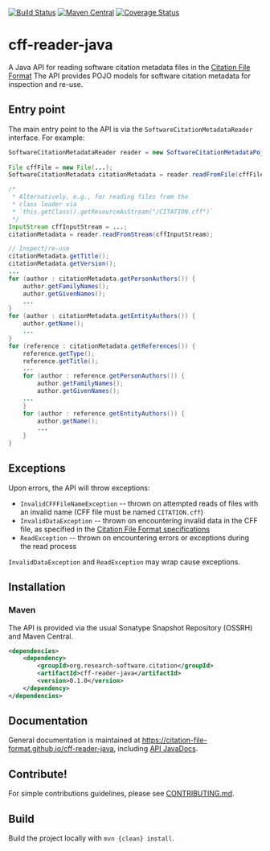 [![Build Status](https://travis-ci.org/citation-file-format/cff-reader-java.svg?branch=feature%2Fpojo-implementation)](https://travis-ci.org/citation-file-format/cff-reader-java) 
[![Maven Central](https://maven-badges.herokuapp.com/maven-central/org.research-software.citation/cff-reader-java/badge.svg)](https://maven-badges.herokuapp.com/maven-central/org.research-software.citation/cff-reader-java)
[![Coverage Status](https://coveralls.io/repos/github/citation-file-format/cff-reader-java/badge.svg?branch=develop)](https://coveralls.io/github/citation-file-format/cff-reader-java?branch=develop)

# cff-reader-java

A Java API for reading software citation metadata files in the 
[Citation File Format](https://citation-file-format.github.io/)
The API provides POJO models for software citation metadata for inspection and 
re-use.

## Entry point

The main entry point to the API is via the `SoftwareCitationMetadataReader` 
interface. For example:

```java
SoftwareCitationMetadataReader reader = new SoftwareCitationMetadataPojoReader();
		
File cffFile = new File(...);
SoftwareCitationMetadata citationMetadata = reader.readFromFile(cffFile);

/* 
 * Alternatively, e.g., for reading files from the
 * class loader via 
 * `this.getClass().getResourceAsStream("/CITATION.cff")`
 */
InputStream cffInputStream = ...;
citationMetadata = reader.readFromStream(cffInputStream);

// Inspect/re-use
citationMetadata.getTitle();
citationMetadata.getVersion();
...
for (author : citationMetadata.getPersonAuthors()) {
	author.getFamilyNames();
	author.getGivenNames();
	...
}
for (author : citationMetadata.getEntityAuthors()) {
	author.getName();
	...
}
for (reference : citationMetadata.getReferences()) {
	reference.getType();
	reference.getTitle();
	...
	for (author : reference.getPersonAuthors()) {
		author.getFamilyNames();
		author.getGivenNames();
	...
	}
	for (author : reference.getEntityAuthors()) {
		author.getName();
		...
	}
}

```

## Exceptions

Upon errors, the API will throw exceptions:

- `InvalidCFFFileNameException` -- thrown on attempted reads of files with an
invalid name (CFF file must be named `CITATION.cff`)
- `InvalidDataException` -- thrown on encountering invalid data in the CFF file,
as specified in the 
[Citation File Format specifications](https://citation-file-format.github.io/)
- `ReadException` -- thrown on encountering errors or exceptions during the
read process

`InvalidDataException` and `ReadException` may wrap cause exceptions.


## Installation

### Maven

The API is provided via the usual Sonatype Snapshot Repository (OSSRH) and Maven 
Central.

```xml
<dependencies>
    <dependency>
        <groupId>org.research-software.citation</groupId>
        <artifactId>cff-reader-java</artifactId>
        <version>0.1.0</version>
    </dependency>
</dependencies>

```

## Documentation

General documentation is maintained at <https://citation-file-format.github.io/cff-reader-java>,
including [API JavaDocs](https://citation-file-format.github.io/cff-reader-java/apidocs/index.html).

## Contribute!

For simple contributions guidelines, please see [CONTRIBUTING.md](CONTRIBUTING.md).

## Build

Build the project locally with `mvn {clean} install`.